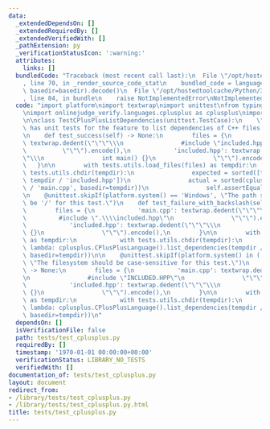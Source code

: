 ```yaml
---
data:
  _extendedDependsOn: []
  _extendedRequiredBy: []
  _extendedVerifiedWith: []
  _pathExtension: py
  _verificationStatusIcon: ':warning:'
  attributes:
    links: []
  bundledCode: "Traceback (most recent call last):\n  File \"/opt/hostedtoolcache/Python/3.8.5/x64/lib/python3.8/site-packages/onlinejudge_verify/documentation/build.py\"\
    , line 70, in _render_source_code_stat\n    bundled_code = language.bundle(stat.path,\
    \ basedir=basedir).decode()\n  File \"/opt/hostedtoolcache/Python/3.8.5/x64/lib/python3.8/site-packages/onlinejudge_verify/languages/python.py\"\
    , line 84, in bundle\n    raise NotImplementedError\nNotImplementedError\n"
  code: "import platform\nimport textwrap\nimport unittest\nfrom typing import *\n\
    \nimport onlinejudge_verify.languages.cplusplus as cplusplus\nimport tests.utils\n\
    \n\nclass TestCPlusPlusListDependencies(unittest.TestCase):\n    \"\"\"TestCPlusPlusListDependencies\
    \ has unit tests for the feature to list dependencies of C++ files.\n    \"\"\"\
    \n    def test_success(self) -> None:\n        files = {\n            'main.cpp':\
    \ textwrap.dedent(\"\"\"\\\n                #include \"included.hpp\"\n      \
    \          \"\"\").encode(),\n            'included.hpp': textwrap.dedent(\"\"\
    \"\\\n                int main() {}\n                \"\"\").encode(),\n     \
    \   }\n\n        with tests.utils.load_files(files) as tempdir:\n            with\
    \ tests.utils.chdir(tempdir):\n                expected = sorted([tempdir / 'main.cpp',\
    \ tempdir / 'included.hpp'])\n                actual = sorted(cplusplus.CPlusPlusLanguage().list_dependencies(tempdir\
    \ / 'main.cpp', basedir=tempdir))\n                self.assertEqual(actual, expected)\n\
    \n    @unittest.skipIf(platform.system() == 'Windows', \"The path separator should\
    \ be '/' for this test.\")\n    def test_failure_with_backslash(self) -> None:\n\
    \        files = {\n            'main.cpp': textwrap.dedent(\"\"\"\\\n       \
    \         #include \".\\\\included.hpp\"\n                \"\"\").encode(),\n\
    \            'included.hpp': textwrap.dedent(\"\"\"\\\n                int main()\
    \ {}\n                \"\"\").encode(),\n        }\n\n        with tests.utils.load_files(files={})\
    \ as tempdir:\n            with tests.utils.chdir(tempdir):\n                self.assertRaises(Exception,\
    \ lambda: cplusplus.CPlusPlusLanguage().list_dependencies(tempdir / 'main.cpp',\
    \ basedir=tempdir))\n\n    @unittest.skipIf(platform.system() in ('Windows', 'Darwin'),\
    \ \"The filesystem should be case-sensitive for this test.\")\n    def test_failure_with_case_insensitive(self)\
    \ -> None:\n        files = {\n            'main.cpp': textwrap.dedent(\"\"\"\\\
    \n                #include \"INCLUDED.HPP\"\n                \"\"\").encode(),\n\
    \            'included.hpp': textwrap.dedent(\"\"\"\\\n                int main()\
    \ {}\n                \"\"\").encode(),\n        }\n\n        with tests.utils.load_files(files={})\
    \ as tempdir:\n            with tests.utils.chdir(tempdir):\n                self.assertRaises(Exception,\
    \ lambda: cplusplus.CPlusPlusLanguage().list_dependencies(tempdir / 'main.cpp',\
    \ basedir=tempdir))\n"
  dependsOn: []
  isVerificationFile: false
  path: tests/test_cplusplus.py
  requiredBy: []
  timestamp: '1970-01-01 00:00:00+00:00'
  verificationStatus: LIBRARY_NO_TESTS
  verifiedWith: []
documentation_of: tests/test_cplusplus.py
layout: document
redirect_from:
- /library/tests/test_cplusplus.py
- /library/tests/test_cplusplus.py.html
title: tests/test_cplusplus.py
---
```

